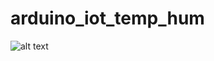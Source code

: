 # arduino_iot_temp_hum
![alt text](https://github.com/alphansaridogan/arduino_iot_temp_hum/blob/main/IMG_20220525_172150.jpg)
